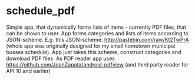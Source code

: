 # schedule_pdf
Simple app, that dynamically forms lists of items - currently PDF files, that can be shown to user.
App forms categories and lists of items according to JSON-scheme.
E.g. this JSON-scheme: http://pastebin.com/raw/Kt2TwPrA (whole app was originally designed for my small hometown municipal busses schedule).
App just takes this scheme, construct categories and download PDF files.
As PDF reader app uses https://github.com/JoanZapata/android-pdfview (and third party reader for API 10 and earlier)

